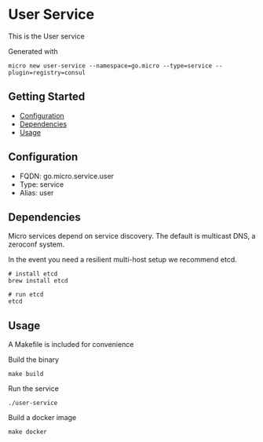 # User Service

This is the User service

Generated with

```
micro new user-service --namespace=go.micro --type=service --plugin=registry=consul
```

## Getting Started

- [Configuration](#configuration)
- [Dependencies](#dependencies)
- [Usage](#usage)

## Configuration

- FQDN: go.micro.service.user
- Type: service
- Alias: user

## Dependencies

Micro services depend on service discovery. The default is multicast DNS, a zeroconf system.

In the event you need a resilient multi-host setup we recommend etcd.

```
# install etcd
brew install etcd

# run etcd
etcd
```

## Usage

A Makefile is included for convenience

Build the binary

```
make build
```

Run the service
```
./user-service
```

Build a docker image
```
make docker
```